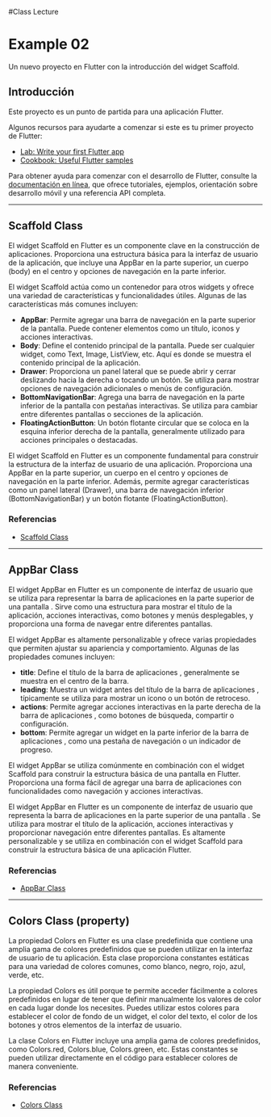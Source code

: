 #Class Lecture
# Example 02

Un nuevo proyecto en Flutter con la introducción del widget Scaffold.

## Introducción
Este proyecto es un punto de partida para una aplicación Flutter.

Algunos recursos para ayudarte a comenzar si este es tu primer proyecto de Flutter:

- [Lab: Write your first Flutter app](https://docs.flutter.dev/get-started/codelab)
- [Cookbook: Useful Flutter samples](https://docs.flutter.dev/cookbook)

Para obtener ayuda para comenzar con el desarrollo de Flutter, consulte la [documentación en línea](https://docs.flutter.dev/), que ofrece tutoriales, ejemplos, orientación sobre desarrollo móvil y una referencia API completa.

----

## Scaffold Class

El widget Scaffold en Flutter es un componente clave en la construcción de aplicaciones. Proporciona una estructura básica para la interfaz de usuario de la aplicación, que incluye una AppBar en la parte superior, un cuerpo (body) en el centro y opciones de navegación en la parte inferior.

El widget Scaffold actúa como un contenedor para otros widgets y ofrece una variedad de características y funcionalidades útiles. Algunas de las características más comunes incluyen:

- **AppBar**: Permite agregar una barra de navegación en la parte superior de la pantalla. Puede contener elementos como un título, iconos y acciones interactivas.
- **Body**: Define el contenido principal de la pantalla. Puede ser cualquier widget, como Text, Image, ListView, etc. Aquí es donde se muestra el contenido principal de la aplicación.
- **Drawer**: Proporciona un panel lateral que se puede abrir y cerrar deslizando hacia la derecha o tocando un botón. Se utiliza para mostrar opciones de navegación adicionales o menús de configuración.
- **BottomNavigationBar**: Agrega una barra de navegación en la parte inferior de la pantalla con pestañas interactivas. Se utiliza para cambiar entre diferentes pantallas o secciones de la aplicación.
- **FloatingActionButton**: Un botón flotante circular que se coloca en la esquina inferior derecha de la pantalla, generalmente utilizado para acciones principales o destacadas.

El widget Scaffold en Flutter es un componente fundamental para construir la estructura de la interfaz de usuario de una aplicación. Proporciona una AppBar en la parte superior, un cuerpo en el centro y opciones de navegación en la parte inferior. Además, permite agregar características como un panel lateral (Drawer), una barra de navegación inferior (BottomNavigationBar) y un botón flotante (FloatingActionButton).

### Referencias
- [Scaffold Class](https://api.flutter.dev/flutter/material/Scaffold-class.html)

----

## AppBar Class

El widget AppBar en Flutter es un componente de interfaz de usuario que se utiliza para representar la barra de aplicaciones en la parte superior de una pantalla . Sirve como una estructura para mostrar el título de la aplicación, acciones interactivas, como botones y menús desplegables, y proporciona una forma de navegar entre diferentes pantallas.

El widget AppBar es altamente personalizable y ofrece varias propiedades que permiten ajustar su apariencia y comportamiento. Algunas de las propiedades comunes incluyen:

- __title__: Define el título de la barra de aplicaciones , generalmente se muestra en el centro de la barra.
- __leading__: Muestra un widget antes del título de la barra de aplicaciones , típicamente se utiliza para mostrar un icono o un botón de retroceso.
- __actions__: Permite agregar acciones interactivas en la parte derecha de la barra de aplicaciones , como botones de búsqueda, compartir o configuración.
- __bottom__: Permite agregar un widget en la parte inferior de la barra de aplicaciones , como una pestaña de navegación o un indicador de progreso.

El widget AppBar se utiliza comúnmente en combinación con el widget Scaffold para construir la estructura básica de una pantalla en Flutter. Proporciona una forma fácil de agregar una barra de aplicaciones con funcionalidades como navegación y acciones interactivas.

El widget AppBar en Flutter es un componente de interfaz de usuario que representa la barra de aplicaciones en la parte superior de una pantalla . Se utiliza para mostrar el título de la aplicación, acciones interactivas y proporcionar navegación entre diferentes pantallas. Es altamente personalizable y se utiliza en combinación con el widget Scaffold para construir la estructura básica de una aplicación Flutter.

### Referencias
- [AppBar Class](https://api.flutter.dev/flutter/material/AppBar-class.html)

---

## Colors Class (property)

La propiedad Colors en Flutter es una clase predefinida que contiene una amplia gama de colores predefinidos que se pueden utilizar en la interfaz de usuario de tu aplicación. Esta clase proporciona constantes estáticas para una variedad de colores comunes, como blanco, negro, rojo, azul, verde, etc.

La propiedad Colors es útil porque te permite acceder fácilmente a colores predefinidos en lugar de tener que definir manualmente los valores de color en cada lugar donde los necesites. Puedes utilizar estos colores para establecer el color de fondo de un widget, el color del texto, el color de los botones y otros elementos de la interfaz de usuario.

La clase Colors en Flutter incluye una amplia gama de colores predefinidos, como Colors.red, Colors.blue, Colors.green, etc. Estas constantes se pueden utilizar directamente en el código para establecer colores de manera conveniente.

### Referencias
- [Colors Class](https://api.flutter.dev/flutter/material/Colors-class.html)